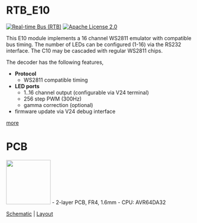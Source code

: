 # RTB_E10
[![Real-time Bus (RTB)](https://img.shields.io/badge/RTB_Project-FF6699)](https://www.rtb4dcc.de)
[![Apache License 2.0](https://img.shields.io/badge/license-Apache%20License%202.0-blue)](https://www.apache.org/licenses/LICENSE-2.0)

This E10 module implements a 16 channel WS2811 emulator with compatible bus timing. The number of LEDs can be configured (1-16) via the RS232 interface. The C10 may be cascaded with regular WS2811 chips.

The decoder has the following features,
- **Protocol**
  - WS2811 compatible timing
- **LED ports**
  - 1..16 channel output (configurable via V24 terminal)
  - 256 step PWM (300Hz)
  - gamma correction (optional)
- firmware update via V24 debug interface

[more](https://rtb4dcc.de/hardware/module/#E10)

# PCB
<img src="https://rtb4dcc.de/wp-content/uploads/2024/01/E10_1.png" width=120>
- 2-layer PCB, FR4, 1.6mm
- CPU: AVR64DA32

[Schematic](doc/E10_schematic.pdf) | [Layout](doc/E10_layout.pdf)
